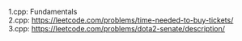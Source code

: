 1.cpp: Fundamentals<br/>
2.cpp: https://leetcode.com/problems/time-needed-to-buy-tickets/<br/>
3.cpp: https://leetcode.com/problems/dota2-senate/description/<br/>
